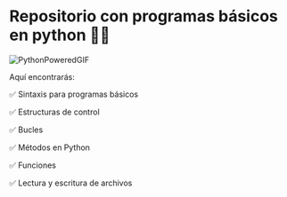 # **Repositorio con programas básicos en python** 🐍📝

![PythonPoweredGIF](https://github.com/user-attachments/assets/756e5fbd-5c7c-48e2-9c47-7dcf3382d7f7)

Aquí encontrarás:

✅ Sintaxis para programas básicos

✅ Estructuras de control

✅ Bucles 

✅ Métodos en Python

✅ Funciones

✅ Lectura y escritura de archivos
